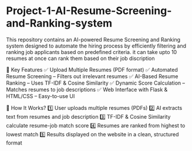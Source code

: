 # Project-1-AI-Resume-Screening-and-Ranking-system
This repository contains an AI-powered Resume Screening and Ranking system designed to automate the hiring process by efficiently filtering and ranking job applicants based on predefined criteria. it can take upto 10 resumes at once can rank them based on their job discription

🔹 Key Features
✅ Upload Multiple Resumes (PDF format)
✅ Automated Resume Screening – Filters out irrelevant resumes
✅ AI-Based Resume Ranking – Uses TF-IDF & Cosine Similarity
✅ Dynamic Score Calculation – Matches resumes to job descriptions
✅ Web Interface with Flask & HTML/CSS – Easy-to-use UI

 🔹 How It Works?
1️⃣ User uploads multiple resumes (PDFs)
2️⃣ AI extracts text from resumes and job description
3️⃣ TF-IDF & Cosine Similarity calculate resume-job match score
4️⃣ Resumes are ranked from highest to lowest match
5️⃣ Results displayed on the website in a clean, structured format
